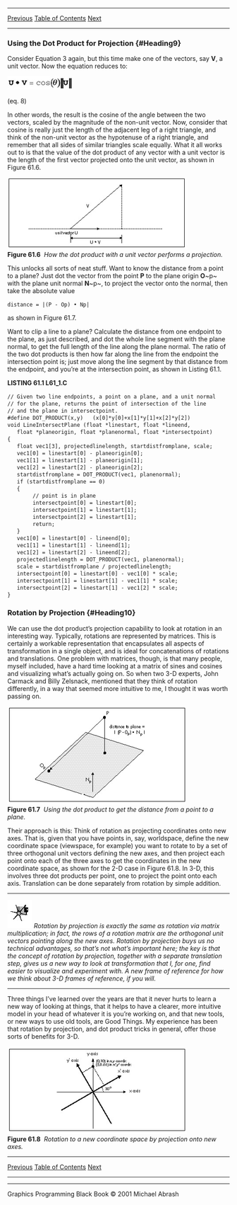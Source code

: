   ------------------------ --------------------------------- --------------------
  [Previous](61-03.html)   [Table of Contents](index.html)   [Next](62-01.html)
  ------------------------ --------------------------------- --------------------

### Using the Dot Product for Projection {#Heading9}

Consider Equation 3 again, but this time make one of the vectors, say
**V**, a unit vector. Now the equation reduces to:

![](images/61-08d.jpg)

(eq. 8)

In other words, the result is the cosine of the angle between the two
vectors, scaled by the magnitude of the non-unit vector. Now, consider
that cosine is really just the length of the adjacent leg of a right
triangle, and think of the non-unit vector as the hypotenuse of a right
triangle, and remember that all sides of similar triangles scale
equally. What it all works out to is that the value of the dot product
of any vector with a unit vector is the length of the first vector
projected onto the unit vector, as shown in Figure 61.6.

![](images/61-06.jpg)\
 **Figure 61.6**  *How the dot product with a unit vector performs a
projection.*

This unlocks all sorts of neat stuff. Want to know the distance from a
point to a plane? Just dot the vector from the point **P** to the plane
origin **O**~p~ with the plane unit normal **N**~p~, to project the
vector onto the normal, then take the absolute value

    distance = |(P - Op) • Np|

as shown in Figure 61.7.

Want to clip a line to a plane? Calculate the distance from one endpoint
to the plane, as just described, and dot the whole line segment with the
plane normal, to get the full length of the line along the plane normal.
The ratio of the two dot products is then how far along the line from
the endpoint the intersection point is; just move along the line segment
by that distance from the endpoint, and you’re at the intersection
point, as shown in Listing 61.1.

**LISTING 61.1 L61\_1.C**

    // Given two line endpoints, a point on a plane, and a unit normal
    // for the plane, returns the point of intersection of the line
    // and the plane in intersectpoint.
    #define DOT_PRODUCT(x,y)   (x[0]*y[0]+x[1]*y[1]+x[2]*y[2])
    void LineIntersectPlane (float *linestart, float *lineend,
       float *planeorigin, float *planenormal, float *intersectpoint)
    {
       float vec1[3], projectedlinelength, startdistfromplane, scale;
       vec1[0] = linestart[0] - planeorigin[0];
       vec1[1] = linestart[1] - planeorigin[1];
       vec1[2] = linestart[2] - planeorigin[2];
       startdistfromplane = DOT_PRODUCT(vec1, planenormal);
       if (startdistfromplane == 0)
       {
            // point is in plane
            intersectpoint[0] = linestart[0];
            intersectpoint[1] = linestart[1];
            intersectpoint[2] = linestart[1];
            return;
       }
       vec1[0] = linestart[0] - lineend[0];
       vec1[1] = linestart[1] - lineend[1];
       vec1[2] = linestart[2] - lineend[2];
       projectedlinelength = DOT_PRODUCT(vec1, planenormal);
       scale = startdistfromplane / projectedlinelength;
       intersectpoint[0] = linestart[0] - vec1[0] * scale;
       intersectpoint[1] = linestart[1] - vec1[1] * scale;
       intersectpoint[2] = linestart[1] - vec1[2] * scale;
    }

### Rotation by Projection {#Heading10}

We can use the dot product’s projection capability to look at rotation
in an interesting way. Typically, rotations are represented by matrices.
This is certainly a workable representation that encapsulates all
aspects of transformation in a single object, and is ideal for
concatenations of rotations and translations. One problem with matrices,
though, is that many people, myself included, have a hard time looking
at a matrix of sines and cosines and visualizing what’s actually going
on. So when two 3-D experts, John Carmack and Billy Zelsnack, mentioned
that they think of rotation differently, in a way that seemed more
intuitive to me, I thought it was worth passing on.

![](images/61-07.jpg)\
 **Figure 61.7**  *Using the dot product to get the distance from a
point to a plane.*

Their approach is this: Think of rotation as projecting coordinates onto
new axes. That is, given that you have points in, say, worldspace,
define the new coordinate space (viewspace, for example) you want to
rotate to by a set of three orthogonal unit vectors defining the new
axes, and then project each point onto each of the three axes to get the
coordinates in the new coordinate space, as shown for the 2-D case in
Figure 61.8. In 3-D, this involves three dot products per point, one to
project the point onto each axis. Translation can be done separately
from rotation by simple addition.

  ------------------- ------------------------------------------------------------------------------------------------------------------------------------------------------------------------------------------------------------------------------------------------------------------------------------------------------------------------------------------------------------------------------------------------------------------------------------------------------------------------------------------------------------------------------------------------------------------------------------------
  ![](images/i.jpg)   *Rotation by projection is exactly the same as rotation via matrix multiplication; in fact, the rows of a rotation matrix are the orthogonal unit vectors pointing along the new axes. Rotation by projection buys us no technical advantages, so that’s not what’s important here; the key is that the concept of rotation by projection, together with a separate translation step, gives us a new way to look at transformation that I, for one, find easier to visualize and experiment with. A new frame of reference for how we think about 3-D frames of reference, if you will.*
  ------------------- ------------------------------------------------------------------------------------------------------------------------------------------------------------------------------------------------------------------------------------------------------------------------------------------------------------------------------------------------------------------------------------------------------------------------------------------------------------------------------------------------------------------------------------------------------------------------------------------

Three things I’ve learned over the years are that it never hurts to
learn a new way of looking at things, that it helps to have a clearer,
more intuitive model in your head of whatever it is you’re working on,
and that new tools, or new ways to use old tools, are Good Things. My
experience has been that rotation by projection, and dot product tricks
in general, offer those sorts of benefits for 3-D.

![](images/61-08.jpg)\
 **Figure 61.8**  *Rotation to a new coordinate space by projection onto
new axes.*

  ------------------------ --------------------------------- --------------------
  [Previous](61-03.html)   [Table of Contents](index.html)   [Next](62-01.html)
  ------------------------ --------------------------------- --------------------

* * * * *

Graphics Programming Black Book © 2001 Michael Abrash
